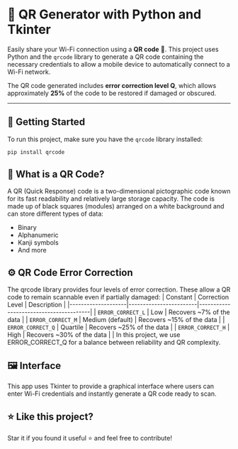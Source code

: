 # 📶 QR Generator with Python and Tkinter

Easily share your Wi-Fi connection using a **QR code** 📱. This project uses Python and the `qrcode` library to generate a QR code containing the necessary credentials to allow a mobile device to automatically connect to a Wi-Fi network.

The QR code generated includes **error correction level Q**, which allows approximately **25%** of the code to be restored if damaged or obscured.

---

## 🚀 Getting Started

To run this project, make sure you have the `qrcode` library installed:

```bash
pip install qrcode
```

## 🧠 What is a QR Code?
A QR (Quick Response) code is a two-dimensional pictographic code known for its fast readability and relatively large storage capacity. The code is made up of black squares (modules) arranged on a white background and can store different types of data:
 - Binary
 - Alphanumeric
 - Kanji symbols
 - And more

## ⚙️ QR Code Error Correction
The qrcode library provides four levels of error correction. These allow a QR code to remain scannable even if partially damaged:
| Constant           | Correction Level       | Description                             |
|--------------------|------------------------|----------------------------------------|
| `ERROR_CORRECT_L`  | Low                    | Recovers ~7% of the data                |
| `ERROR_CORRECT_M`  | Medium (default)       | Recovers ~15% of the data               |
| `ERROR_CORRECT_Q`  | Quartile               | Recovers ~25% of the data               |
| `ERROR_CORRECT_H`  | High                   | Recovers ~30% of the data               |
|
In this project, we use ERROR_CORRECT_Q for a balance between reliability and QR complexity.

## 🖼️ Interface
This app uses Tkinter to provide a graphical interface where users can enter Wi-Fi credentials and instantly generate a QR code ready to scan.

## ⭐ Like this project?
Star it if you found it useful ⭐ and feel free to contribute!
